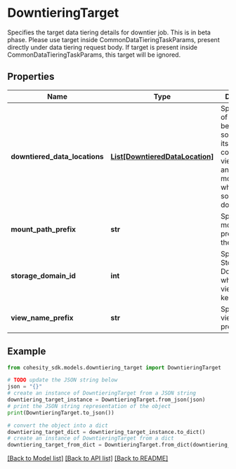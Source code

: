 # DowntieringTarget

Specifies the target data tiering details for downtier job. This is in beta phase. Please use target inside CommonDataTieringTaskParams, present directly under data tiering request body. If target is present inside CommonDataTieringTaskParams, this target will be ignored.

## Properties

Name | Type | Description | Notes
------------ | ------------- | ------------- | -------------
**downtiered_data_locations** | [**List[DowntieredDataLocation]**](DowntieredDataLocation.md) | Specifies a list of mapping between sources and its corresponding viewNames and mountPaths, where the sources were downtiered. | [optional] [readonly] 
**mount_path_prefix** | **str** | Specifies the mount path prefix inside the view. | [optional] 
**storage_domain_id** | **int** | Specifies the Storage Domain ID where the view will be kept. | 
**view_name_prefix** | **str** | Specifies the view name prefix. | 

## Example

```python
from cohesity_sdk.models.downtiering_target import DowntieringTarget

# TODO update the JSON string below
json = "{}"
# create an instance of DowntieringTarget from a JSON string
downtiering_target_instance = DowntieringTarget.from_json(json)
# print the JSON string representation of the object
print(DowntieringTarget.to_json())

# convert the object into a dict
downtiering_target_dict = downtiering_target_instance.to_dict()
# create an instance of DowntieringTarget from a dict
downtiering_target_from_dict = DowntieringTarget.from_dict(downtiering_target_dict)
```
[[Back to Model list]](../README.md#documentation-for-models) [[Back to API list]](../README.md#documentation-for-api-endpoints) [[Back to README]](../README.md)


